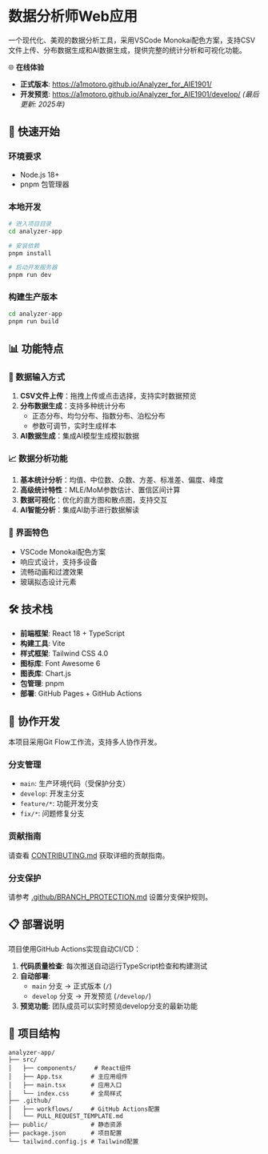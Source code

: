 ﻿# 数据分析师Web应用

一个现代化、美观的数据分析工具，采用VSCode Monokai配色方案，支持CSV文件上传、分布数据生成和AI数据生成，提供完整的统计分析和可视化功能。

🌐 **在线体验**
- **正式版本**: https://a1motoro.github.io/Analyzer_for_AIE1901/
- **开发预览**: https://a1motoro.github.io/Analyzer_for_AIE1901/develop/ *(最后更新: 2025年)*

## 🚀 快速开始

### 环境要求
- Node.js 18+
- pnpm 包管理器

### 本地开发
```bash
# 进入项目目录
cd analyzer-app

# 安装依赖
pnpm install

# 启动开发服务器
pnpm run dev
```

### 构建生产版本
```bash
cd analyzer-app
pnpm run build
```

## 📊 功能特点

### 🎯 数据输入方式
1. **CSV文件上传**：拖拽上传或点击选择，支持实时数据预览
2. **分布数据生成**：支持多种统计分布
   - 正态分布、均匀分布、指数分布、泊松分布
   - 参数可调节，实时生成样本
3. **AI数据生成**：集成AI模型生成模拟数据

### 📈 数据分析功能
1. **基本统计分析**：均值、中位数、众数、方差、标准差、偏度、峰度
2. **高级统计特性**：MLE/MoM参数估计、置信区间计算
3. **数据可视化**：优化的直方图和散点图，支持交互
4. **AI智能分析**：集成AI助手进行数据解读

### 🎨 界面特色
- VSCode Monokai配色方案
- 响应式设计，支持多设备
- 流畅动画和过渡效果
- 玻璃拟态设计元素

## 🛠️ 技术栈

- **前端框架**: React 18 + TypeScript
- **构建工具**: Vite
- **样式框架**: Tailwind CSS 4.0
- **图标库**: Font Awesome 6
- **图表库**: Chart.js
- **包管理**: pnpm
- **部署**: GitHub Pages + GitHub Actions

## 🤝 协作开发

本项目采用Git Flow工作流，支持多人协作开发。

### 分支管理
- `main`: 生产环境代码（受保护分支）
- `develop`: 开发主分支
- `feature/*`: 功能开发分支
- `fix/*`: 问题修复分支

### 贡献指南
请查看 [CONTRIBUTING.md](CONTRIBUTING.md) 获取详细的贡献指南。

### 分支保护
请参考 [.github/BRANCH_PROTECTION.md](.github/BRANCH_PROTECTION.md) 设置分支保护规则。

## 📋 部署说明

项目使用GitHub Actions实现自动CI/CD：

1. **代码质量检查**: 每次推送自动运行TypeScript检查和构建测试
2. **自动部署**:
   - `main` 分支 → 正式版本 (`/`)
   - `develop` 分支 → 开发预览 (`/develop/`)
3. **预览功能**: 团队成员可以实时预览develop分支的最新功能

## 📁 项目结构

```
analyzer-app/
├── src/
│   ├── components/     # React组件
│   ├── App.tsx        # 主应用组件
│   ├── main.tsx       # 应用入口
│   └── index.css      # 全局样式
├── .github/
│   ├── workflows/     # GitHub Actions配置
│   └── PULL_REQUEST_TEMPLATE.md
├── public/            # 静态资源
├── package.json       # 项目配置
└── tailwind.config.js # Tailwind配置
```
